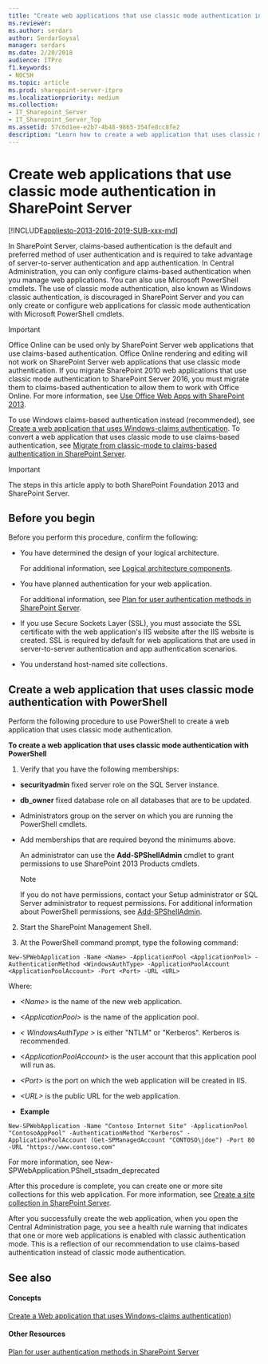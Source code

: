 ```yaml
---
title: "Create web applications that use classic mode authentication in SharePoint Server"
ms.reviewer: 
ms.author: serdars
author: SerdarSoysal
manager: serdars
ms.date: 2/20/2018
audience: ITPro
f1.keywords:
- NOCSH
ms.topic: article
ms.prod: sharepoint-server-itpro
ms.localizationpriority: medium
ms.collection:
- IT_Sharepoint_Server
- IT_Sharepoint_Server_Top
ms.assetid: 57c6d1ee-e2b7-4b48-9865-354fe8cc8fe2
description: "Learn how to create a web application that uses classic mode (Windows-classic) authentication in SharePoint Server."
---
```


# Create web applications that use classic mode authentication in SharePoint Server

[!INCLUDE[appliesto-2013-2016-2019-SUB-xxx-md](../includes/appliesto-2013-2016-2019-SUB-xxx-md.md)]
  
In SharePoint Server, claims-based authentication is the default and preferred method of user authentication and is required to take advantage of server-to-server authentication and app authentication. In Central Administration, you can only configure claims-based authentication when you manage web applications. You can also use Microsoft PowerShell cmdlets. The use of classic mode authentication, also known as Windows classic authentication, is discouraged in SharePoint Server and you can only create or configure web applications for classic mode authentication with Microsoft PowerShell cmdlets.
  
> [!IMPORTANT]
> Office Online can be used only by SharePoint Server web applications that use claims-based authentication. Office Online rendering and editing will not work on SharePoint Server web applications that use classic mode authentication. If you migrate SharePoint 2010 web applications that use classic mode authentication to SharePoint Server 2016, you must migrate them to claims-based authentication to allow them to work with Office Online. For more information, see [Use Office Web Apps with SharePoint 2013](/webappsserver/use-office-web-apps-with-sharepoint-2013). 
  
To use Windows claims-based authentication instead (recommended), see [Create a web application that uses Windows-claims authentication](create-claims-based-web-applications.md). To convert a web application that uses classic mode to use claims-based authentication, see [Migrate from classic-mode to claims-based authentication in SharePoint Server](./security-for-sharepoint-server.md).
  
> [!IMPORTANT]
> The steps in this article apply to both SharePoint Foundation 2013 and SharePoint Server. 
  
## Before you begin
<a name="begin"> </a>

Before you perform this procedure, confirm the following:
  
- You have determined the design of your logical architecture.
    
    For additional information, see [Logical architecture components](/previous-versions/office/sharepoint-server-2010/cc263121(v=office.14)).
    
- You have planned authentication for your web application.
    
    For additional information, see [Plan for user authentication methods in SharePoint Server](./plan-user-authentication.md).
    
- If you use Secure Sockets Layer (SSL), you must associate the SSL certificate with the web application's IIS website after the IIS website is created. SSL is required by default for web applications that are used in server-to-server authentication and app authentication scenarios. 
    
- You understand host-named site collections.

    
## Create a web application that uses classic mode authentication with PowerShell
<a name="begin"> </a>

Perform the following procedure to use PowerShell to create a web application that uses classic mode authentication.
  
 **To create a web application that uses classic mode authentication with PowerShell**
  
1. Verify that you have the following memberships:
    
  - **securityadmin** fixed server role on the SQL Server instance. 
    
  - **db_owner** fixed database role on all databases that are to be updated. 
    
  - Administrators group on the server on which you are running the PowerShell cmdlets.
    
  - Add memberships that are required beyond the minimums above.
    
    An administrator can use the **Add-SPShellAdmin** cmdlet to grant permissions to use SharePoint 2013 Products cmdlets. 
    
    > [!NOTE]
    > If you do not have permissions, contact your Setup administrator or SQL Server administrator to request permissions. For additional information about PowerShell permissions, see [Add-SPShellAdmin](/powershell/module/sharepoint-server/Add-SPShellAdmin?view=sharepoint-ps&preserve-view=true). 
  
2. Start the SharePoint Management Shell.
    
3. At the PowerShell command prompt, type the following command:
    
  ```
  New-SPWebApplication -Name <Name> -ApplicationPool <ApplicationPool> -AuthenticationMethod <WindowsAuthType> -ApplicationPoolAccount <ApplicationPoolAccount> -Port <Port> -URL <URL>
  ```

  Where:
    
  -  _\<Name\>_ is the name of the new web application. 
    
  -  _\<ApplicationPool\>_ is the name of the application pool. 
    
  -  _\< WindowsAuthType \>_ is either "NTLM" or "Kerberos". Kerberos is recommended. 
    
  -  _\<ApplicationPoolAccount\>_ is the user account that this application pool will run as. 
    
  -  _\<Port\>_ is the port on which the web application will be created in IIS. 
    
  -  _\<URL\>_ is the public URL for the web application. 
    
  - **Example**
    
  ```
  New-SPWebApplication -Name "Contoso Internet Site" -ApplicationPool "ContosoAppPool" -AuthenticationMethod "Kerberos" -ApplicationPoolAccount (Get-SPManagedAccount "CONTOSO\jdoe") -Port 80 -URL "https://www.contoso.com"
  ```

For more information, see New-SPWebApplication.PShell_stsadm_deprecated
  
After this procedure is complete, you can create one or more site collections for this web application. For more information, see [Create a site collection in SharePoint Server](../sites/create-a-site-collection.md).
  
After you successfully create the web application, when you open the Central Administration page, you see a health rule warning that indicates that one or more web applications is enabled with classic authentication mode. This is a reflection of our recommendation to use claims-based authentication instead of classic mode authentication.
  
## See also
<a name="begin"> </a>

#### Concepts

[Create a Web application that uses Windows-claims authentication)](create-claims-based-web-applications.md)
#### Other Resources

[Plan for user authentication methods in SharePoint Server](./plan-user-authentication.md)